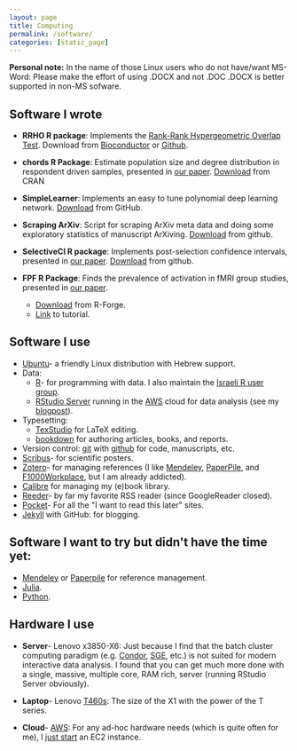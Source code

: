 ```yaml
---
layout: page
title: Computing
permalink: /software/
categories: [static_page]
---
```


__Personal note:__
In the name of those Linux users who do not have/want MS-Word:
Please make the effort of using .DOCX and not .DOC
.DOCX is better supported in non-MS sofware.


## Software I wrote

- __RRHO R package__:
Implements the [Rank-Rank Hypergeometric Overlap Test](http://nar.oxfordjournals.org/content/38/17/e169.abstract). 
Download from [Bioconductor](http://www.bioconductor.org/packages/devel/bioc/html/RRHO.html) or [Github](https://github.com/johnros/RRHO). 

- __chords R Package__:
Estimate population size and degree distribution in respondent driven samples, presented in [our paper](http://arxiv.org/abs/1304.3505). [Download](https://CRAN.R-project.org/package=chords) from CRAN

- __SimpleLearner__:
Implements an easy to tune polynomial deep learning network.
[Download](https://github.com/johnros/SimpleLearner) from GitHub.

- __Scraping ArXiv__:
Script for scraping ArXiv meta data and doing some exploratory statistics of manuscript ArXiving.
[Download](https://github.com/johnros/scaping_arxiv) from github.

- __SelectiveCI R package__:
Implements post-selection confidence intervals, presented in [our paper](http://www.ncbi.nlm.nih.gov/pubmed/25153699). 
[Download](https://github.com/johnros/selectiveCI) from github.

- __FPF R Package__:
Finds the prevalence of activation in fMRI group studies, presented in [our paper](http://www.sciencedirect.com/science/article/pii/S1053811913008859). 
    - [Download](https://r-forge.r-project.org/projects/rosenblatt1/) from R-Forge.
    - [Link](https://docs.google.com/document/d/1YtipQq5NdpLr9TY74eIcTreaXjbHTwOfx0Ee6QRODdc/edit) to tutorial.

## Software I use

- [Ubuntu](http://www.ubuntu.com/)- a friendly Linux distribution with Hebrew support.
- Data:
    - [R](http://www.r-project.org/)- for programming with data. I also maintain the [Israeli R user group](http://groups.google.com/group/israel-r-user-group).
    - [RStudio Server](http://www.rstudio.com/ide/docs/server/getting_started) running in the [AWS](http://aws.amazon.com/) cloud for data analysis (see my [blogpost](http://www.r-statistics.com/2013/07/analyzing-your-data-on-the-aws-cloud-with-r/)).
- Typesetting:
    - [TexStudio](http://texstudio.sourceforge.net/) for LaTeX editing. 
    - [bookdown](https://www.rstudio.com/resources/webinars/introducing-bookdown/) for authoring articles, books, and reports.
- Version control: [git](http://git-scm.com/) with [github](https://github.com/) for code, manuscripts, etc.
- [Scribus](http://www.scribus.net/canvas/Scribus)- for scientific posters. 
- [Zotero](http://www.zotero.org/)- for managing references (I like [Mendeley](http://www.mendeley.com/), [PaperPile](https://paperpile.com/app), and [F1000Workplace](http://f1000.com/work/), but I am already addicted). 
- [Calibre](http://calibre-ebook.com/) for managing my (e)book library.
- [Reeder](http://reederapp.com/)- by far my favorite RSS reader (since GoogleReader closed).
- [Pocket](http://getpocket.com/)- For all the "I want to read this later" sites.
- [Jekyll](http://jekyllrb.com/) with GitHub: for blogging.


## Software I want to try but didn't have the time yet:

- [Mendeley](http://www.mendeley.com/) or [Paperpile](https://paperpile.com/) for reference management. 
- [Julia](http://julialang.org/).
- [Python](https://www.python.org/).


## Hardware I use

- __Server__- Lenovo x3850-X6: 
Just because I find that the batch cluster computing paradigm (e.g. [Condor](https://en.wikipedia.org/wiki/HTCondor), [SGE](https://en.wikipedia.org/wiki/Oracle_Grid_Engine), etc.) is not suited for modern interactive data analysis. I found that you can get much more done with a single, massive, multiple core, RAM rich, server (running RStudio Server obviously).

- __Laptop__- Lenovo [T460s](http://shop.lenovo.com/il/en/laptops/thinkpad/t-series/t460s/): The size of the X1 with the power of the T series. 

- __Cloud__- [AWS](http://aws.amazon.com/): 
For any ad-hoc hardware needs (which is quite often for me), I [just start](http://www.r-statistics.com/2013/07/analyzing-your-data-on-the-aws-cloud-with-r/) an EC2 instance.